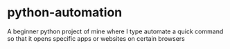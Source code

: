 # python-automation
A beginner python project of mine where I type automate a quick command so that it opens specific apps or websites on certain browsers 
